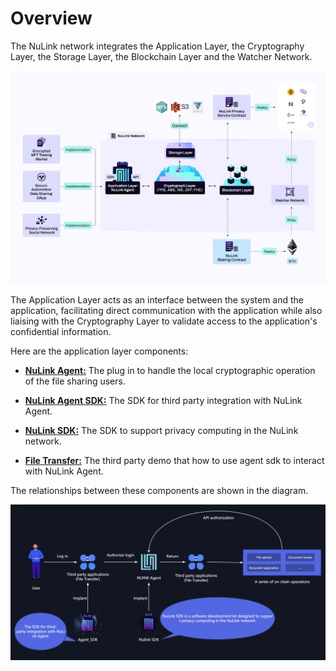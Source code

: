 
# Overview

The NuLink network integrates the Application Layer, the Cryptography Layer, the Storage Layer, the Blockchain Layer and the Watcher Network.

![image](../miscellaneous/img/architecture.png)

The Application Layer acts as an interface between the system and the application, facilitating direct communication with the application while also liaising with the Cryptography Layer to validate access to the application's confidential information.

Here are the application layer components:

* [**NuLink Agent:**](nulink_agent.md) The plug in to handle the local cryptographic operation of the file sharing users.

* [**NuLink Agent SDK:**](../dev/agent_sdk.md) The SDK for third party integration with NuLink Agent.

* [**NuLink SDK:**](../dev/nulink_sdk.md) The SDK to support privacy computing in the NuLink network.

* [**File Transfer:**](agent_usecase.md) The third party demo that how to use agent sdk to interact with NuLink Agent.

The relationships between these components are shown in the diagram.

![Operation Flow](../miscellaneous/img/flow.png)

